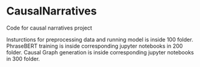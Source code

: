 # CausalNarratives
Code for causal narratives project

Insturctions for preprocessing data and running model is inside 100 folder.
PhraseBERT training is inside corresponding jupyter notebooks in 200 folder.
Causal Graph generation is inside corresponding jupyter notebooks in 300 folder.
